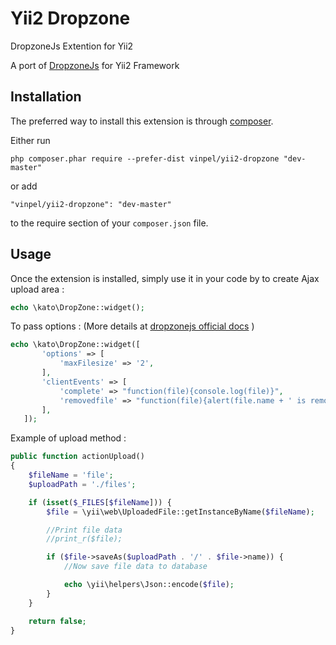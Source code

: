 Yii2 Dropzone
=============
DropzoneJs Extention for Yii2

A port of [DropzoneJs](http://www.dropzonejs.com/) for Yii2 Framework

Installation
------------

The preferred way to install this extension is through [composer](http://getcomposer.org/download/).

Either run

```
php composer.phar require --prefer-dist vinpel/yii2-dropzone "dev-master"
```

or add

```
"vinpel/yii2-dropzone": "dev-master"
```

to the require section of your `composer.json` file.


Usage
-----

Once the extension is installed, simply use it in your code by to create Ajax upload area :

```php
echo \kato\DropZone::widget();
```


To pass options : (More details at [dropzonejs official docs](http://www.dropzonejs.com/#toc_6) )

```php
echo \kato\DropZone::widget([
       'options' => [
           'maxFilesize' => '2',
       ],
       'clientEvents' => [
           'complete' => "function(file){console.log(file)}",
           'removedfile' => "function(file){alert(file.name + ' is removed')}"
       ],
   ]);
```

Example of upload method :

```php
public function actionUpload()
{
    $fileName = 'file';
    $uploadPath = './files';

    if (isset($_FILES[$fileName])) {
        $file = \yii\web\UploadedFile::getInstanceByName($fileName);

        //Print file data
        //print_r($file);

        if ($file->saveAs($uploadPath . '/' . $file->name)) {
            //Now save file data to database

            echo \yii\helpers\Json::encode($file);
        }
    }

    return false;
}
```
